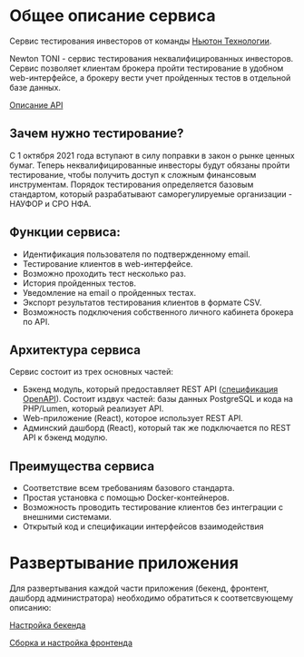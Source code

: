 # Общее описание сервиса

Сервис тестирования инвесторов от команды [Ньютон Технологии](https://nwtn.io/).

Newton TONI - сервис тестирования неквалифицированных инвесторов. Сервис позволяет
клиентам брокера пройти тестирование в удобном web-интерфейсе, а брокеру вести учет
пройденных тестов в отдельной базе данных.

[Описание API](https://api.nwtn.io/open-api/investor_testing/)

## Зачем нужно тестирование?

С 1 октября 2021 года вступают в силу поправки в закон о рынке ценных бумаг.
Теперь неквалифицированные инвесторы будут обязаны пройти тестирование,
чтобы получить доступ к сложным финансовым инструментам.
Порядок тестирования определяется базовым стандартом, который разрабатывают
саморегулируемые организации - НАУФОР и СРО НФА.

## Функции сервиса:

- Идентификация пользователя по подтвержденному email.
- Тестирование клиентов в web-интерфейсе.
- Возможно проходить тест несколько раз.
- История пройденных тестов.
- Уведомление на email о пройденных тестах.
- Экспорт результатов тестирования клиентов в формате CSV.
- Возможность подключения собственного личного кабинета брокера по API.

## Архитектура сервиса

Сервис состоит из трех основных частей:

- Бэкенд модуль, который предоставляет REST API ([спецификация OpenAPI](https://api.nwtn.io/open-api/investor_testing/)). Состоит издвух частей:
базы данных PostgreSQL и кода на PHP/Lumen, который реализует API.
- Web-приложение (React), которое использует REST API.
- Админский дашборд (React), который так же подключается по REST API к бэкенд модулю.

## Преимущества сервиса

- Соответствие всем требованиям базового стандарта.
- Простая установка с помощью Docker-контейнеров.
- Возможность проводить тестирование клиентов без интеграции с внешними системами.
- Открытый код и спецификации интерфейсов взаимодействия

# Развертывание приложения

Для развертывания каждой части приложения (бекенд, фронтент, дашборд администратора) необходимо обратиться к соответсвующему описанию:

[Настройка бекенда](/backend/investor_testing/README.md)

[Сборка и настройка фронтенда](/backend/investor_testing/README.md)

